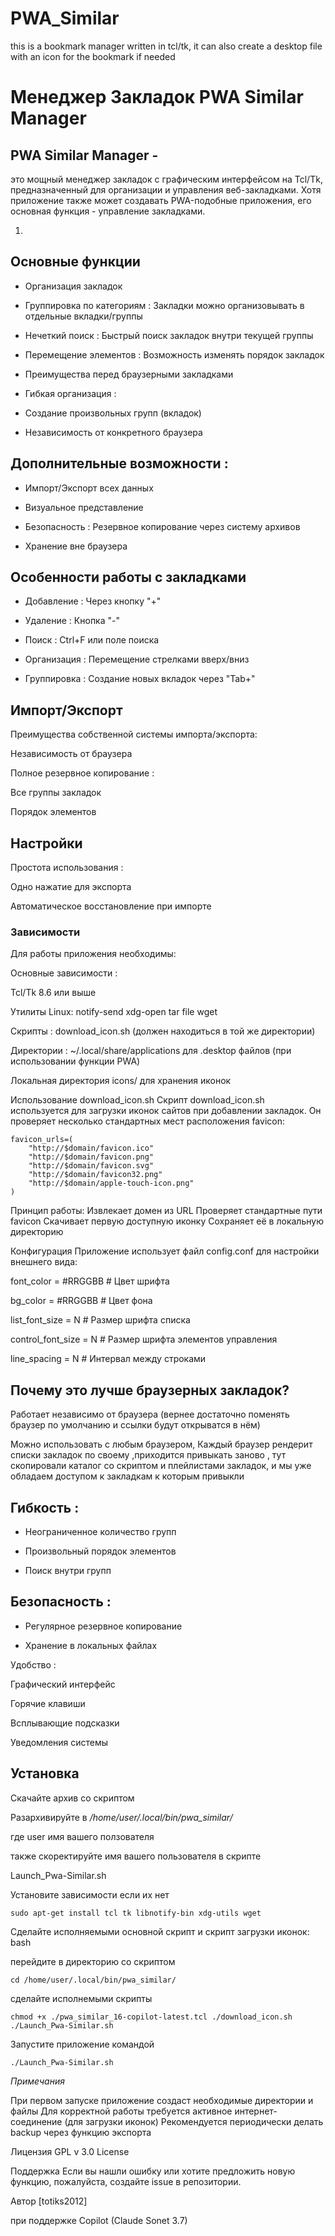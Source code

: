 # PWA_Similar
this is a bookmark manager written in tcl/tk, it can also create a desktop file with an icon for the bookmark if needed
# Менеджер Закладок PWA Similar Manager

## PWA Similar Manager - 

это мощный менеджер закладок с графическим интерфейсом на Tcl/Tk, предназначенный для организации и управления веб-закладками. Хотя приложение также может создавать PWA-подобные приложения, его основная функция - управление закладками.

1. 

## Основные функции

- Организация закладок

- Группировка по категориям : Закладки можно организовывать в отдельные вкладки/группы

- Нечеткий поиск : Быстрый поиск закладок внутри текущей группы

- Перемещение элементов : Возможность изменять порядок закладок

- Преимущества перед браузерными закладками

- Гибкая организация :

- Создание произвольных групп (вкладок)

- Независимость от конкретного браузера

## Дополнительные возможности :

- Импорт/Экспорт всех данных

- Визуальное представление

- Безопасность :
Резервное копирование через систему архивов

- Хранение вне браузера

## Особенности работы с закладками

- Добавление : Через кнопку "+" 

- Удаление : Кнопка "-"

- Поиск : Ctrl+F или поле поиска

- Организация : Перемещение стрелками вверх/вниз

- Группировка : Создание новых вкладок через "Tab+"

## Импорт/Экспорт

Преимущества собственной системы импорта/экспорта:

Независимость от браузера

Полное резервное копирование :

Все группы закладок

Порядок элементов

## Настройки

Простота использования :

Одно нажатие для экспорта

Автоматическое восстановление при импорте

### Зависимости
Для работы приложения необходимы:

Основные зависимости :

Tcl/Tk 8.6 или выше


Утилиты Linux:
notify-send
xdg-open
tar
file
wget

Скрипты :
download_icon.sh (должен находиться в той же директории)

Директории :
~/.local/share/applications для .desktop файлов (при использовании функции PWA)

Локальная директория icons/ для хранения иконок

Использование download_icon.sh
Скрипт download_icon.sh используется для загрузки иконок сайтов при добавлении закладок.
 Он проверяет несколько стандартных мест расположения favicon:


```
favicon_urls=(
    "http://$domain/favicon.ico"
    "http://$domain/favicon.png"
    "http://$domain/favicon.svg"
    "http://$domain/favicon32.png"
    "http://$domain/apple-touch-icon.png"
)
```

Принцип работы:
Извлекает домен из URL
Проверяет стандартные пути favicon
Скачивает первую доступную иконку
Сохраняет её в локальную директорию

Конфигурация
Приложение использует файл config.conf для настройки внешнего вида:

font_color = #RRGGBB      # Цвет шрифта

bg_color = #RRGGBB        # Цвет фона

list_font_size = N        # Размер шрифта списка

control_font_size = N     # Размер шрифта элементов управления

line_spacing = N          # Интервал между строками

## Почему это лучше браузерных закладок?


Работает независимо от браузера (вернее достаточно поменять браузер по умолчанию и ссылки будут открыватся в нём)

Можно использовать с любым браузером,
Каждый браузер рендерит списки закладок по своему ,приходится привыкать заново , тут скопировали каталог со скриптом и плейлистами закладок, и мы уже обладаем доступом к закладкам к которым привыкли

## Гибкость :

- Неограниченное количество групп

- Произвольный порядок элементов

- Поиск внутри групп

## Безопасность :

- Регулярное резервное копирование

- Хранение в локальных файлах

Удобство :

Графический интерфейс

Горячие клавиши

Всплывающие подсказки

Уведомления системы

## Установка
Скачайте архив со скриптом

Разархивируйте в */home/user/.local/bin/pwa_similar/*

где user имя вашего ползователя

также скоректируйте имя вашего пользователя в скрипте

Launch_Pwa-Similar.sh


Установите зависимости если их нет

```
sudo apt-get install tcl tk libnotify-bin xdg-utils wget

```
Сделайте исполняемыми основной скрипт и скрипт загрузки иконок:
bash


перейдите в директорию со скриптом
```
cd /home/user/.local/bin/pwa_similar/

```

сделайте исполнемыми скрипты 
```
chmod +x ./pwa_similar_16-copilot-latest.tcl ./download_icon.sh ./Launch_Pwa-Similar.sh

```

Запустите приложение командой

```
./Launch_Pwa-Similar.sh

```
*Примечания*

При первом запуске приложение создаст необходимые директории и файлы
Для корректной работы требуется активное интернет-соединение (для загрузки иконок)
Рекомендуется периодически делать backup через функцию экспорта

Лицензия
GPL v 3.0 License

Поддержка
Если вы нашли ошибку или хотите предложить новую функцию, пожалуйста, создайте issue в репозитории.

Автор
[totiks2012]

при поддержке Copilot (Claude Sonet 3.7)






